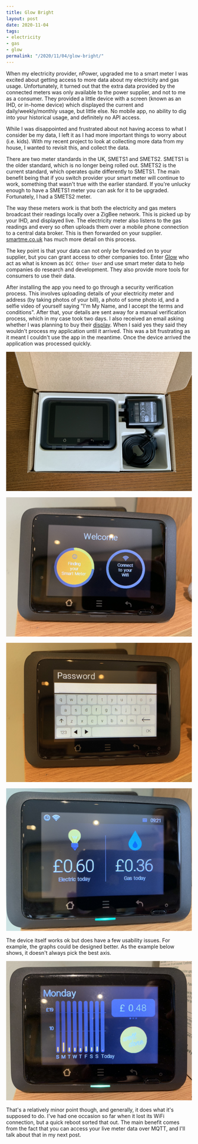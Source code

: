 ```yaml
---
title: Glow Bright
layout: post
date: 2020-11-04
tags:
- electricity
- gas
- glow
permalink: "/2020/11/04/glow-bright/"
---
```

When my electricity provider, nPower, upgraded me to a smart meter I was excited about getting access to more
data about my electricity and gas usage. Unfortunately, it turned out that the extra data provided by the
connected meters was only available to the power supplier, and not to me as a consumer. They provided a little
device with a screen (known as an IHD, or in-home device) which displayed the current and daily/weekly/monthly
usage, but little else. No mobile app, no ability to dig into your historical usage, and definitely no API access.

While I was disappointed and frustrated about not having access to what I consider be my data, I left it as I
had more important things to worry about (i.e. kids). With my recent project to look at collecting more data from
my house, I wanted to revisit this, and collect the data.

There are two meter standards in the UK, SMETS1 and SMETS2. SMETS1 is the older standard, which is no longer being
rolled out. SMETS2 is the current standard, which operates quite differently to SMETS1. The main benefit being that
if you switch provider your smart meter will continue to work, something that wasn't true with the earlier standard.
If you're unlucky enough to have a SMETS1 meter you can ask for it to be upgraded. Fortunately, I had a SMETS2 meter.

The way these meters work is that both the electricity and gas meters broadcast their readings locally over a ZigBee
network. This is picked up by your IHD, and displayed live. The electricity meter also listens to the gas readings
and every so often uploads them over a mobile phone connection to a central data broker. This is then forwarded on
your supplier. [smartme.co.uk](https://www.smartme.co.uk/technical.html) has much more detail on this process.

The key point is that your data can not only be forwarded on to your supplier, but you can grant access to other
companies too. Enter [Glow](https://shop.glowmarkt.com/) who act as what is known as `DCC Other User` and use
smart meter data to help companies do research and development. They also provide more tools for consumers to use
their data.

After installing the app you need to go through a security verification process. This involves uploading
details of your electricity meter and address (by taking photos of your bill), a photo of some photo id, and a
selfie video of yourself saying "I'm My Name, and I accept the terms and conditions". After that, your details
are sent away for a manual verification process, which in my case took two days. I also received an email
asking whether I was planning to buy their
[display](https://shop.glowmarkt.com/products/display-and-cad-combined-for-smart-meter-customers). When I said yes
they said they wouldn't process my application until it arrived. This was a bit frustrating as it meant I couldn't
use the app in the meantime. Once the device arrived the application was processed quickly.
<!--more-->

![Unboxing The Glow IHD](/assets/glow_unboxing.jpg)

![The Glow IHD Welcome Screen](/assets/glow_welcome.jpg)

![The Glow IHD Wifi Password](/assets/glow_wifipassword.jpg)

![The Glow IHD Meters Display](/assets/glow_meters.jpg)

The device itself works ok but does have a few usability issues. For example, the graphs could be designed better.
As the example below shows, it doesn't always pick the best axis.

![The Glow IHD Picking A Bad Graph Axis](/assets/glow_sillygraph.jpg)

That's a relatively minor point though, and generally, it does what it's supposed to do. I've had one occasion so far
when it lost its WiFi connection, but a quick reboot sorted that out. The main benefit comes from the fact that you
can access your live meter data over MQTT, and I'll talk about that in my next post.
